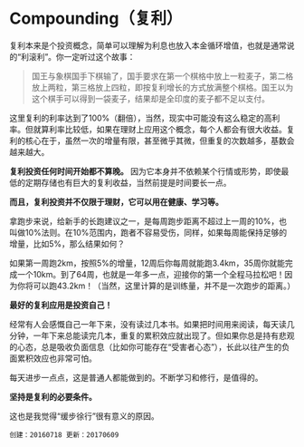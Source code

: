 # Compounding（复利）


复利本来是个投资概念，简单可以理解为利息也放入本金循环增值，也就是通常说的“利滚利”。你一定听过这个故事：

> 国王与象棋国手下棋输了，国手要求在第一个棋格中放上一粒麦子，第二格放上两粒，第三格放上四粒，即按复利增长的方式放满整个棋格。国王以为这个棋手可以得到一袋麦子，结果却是全印度的麦子都不足以支付。

这里复利的利率达到了100%（翻倍），当然，现实中可能没有这么稳定的高利率。但就算利率比较低，如果在理财上应用这个概念，每个人都会有很大收益。复利的核心在于，虽然一次的增量有限，甚至微乎其微，但重复的次数越多，基数会越来越大。

**复利投资任何时间开始都不算晚。** 因为它本身并不依赖某个行情或形势，即使最低的定期存储也有巨大的复利收益，当然前提是时间要长一点。

**而且，复利投资并不仅限于理财，它可以用在健康、学习等。**

拿跑步来说，给新手的长跑建议之一，是每周跑步距离不超过上一周的10%，也叫做10%法则。在10%范围内，跑者不容易受伤，同样，如果每周能保持足够的增量，比如5%，那么结果如何？

如果第一周跑2km，按照5%的增量，12周后你每周就能跑3.4km，35周你就能完成一个10km。到了64周，也就是一年多一点，迎接你的第一个全程马拉松吧！因为你将可以跑43.2km！（当然，这里计算的是训练量，并不是一次跑步的距离。）

**最好的复利应用是投资自己！**

经常有人会感慨自己一年下来，没有读过几本书。如果把时间用来阅读，每天读几分钟，一年下来总能读完几本，重复的累积效应就出现了。但如果你总是持有悲观的心态，总是吸收负面信息（比如你可能存在“受害者心态”），长此以往产生的负面累积效应也非常可怕。

每天进步一点点，这是普通人都能做到的。不断学习和修行，是值得的。

**坚持是复利的必要条件。**

这也是我觉得“缓步徐行”很有意义的原因。


`创建：20160718 更新：20170609`